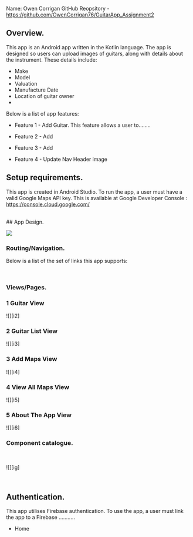 Name: Owen Corrigan
GitHub Reopsitory - https://github.com/OwenCorrigan76/GuitarApp_Assignment2

## Overview.
This app is an Android app written in the Kotlin language. The app is designed so users can upload images of guitars, along with details about the instrument.
These details include:
+ Make
+ Model
+ Valuation
+ Manufacture Date
+ Location of guitar owner
+ 

Below is a list of app features:
+ Feature 1 - Add Guitar.
This feature allows a user to........

+ Feature 2 - Add 

+ Feature 3 - Add

+ Feature 4 - Update Nav Header image


## Setup requirements.
This app is created in Android Studio. To run the app, a user must have a valid Google Maps API key. This is available at Google Developer Console :
https://console.cloud.google.com/

<br/>
## App Design.


![][i1]
### Routing/Navigation.

Below is a list of the set of links this app supports:

<br/>

### Views/Pages.

### 1 Guitar View
![][i2]
<br/>

### 2 Guitar List View
![][i3]
<br/>

### 3 Add Maps View
![][i4]
<br/>

### 4 View All Maps View
![][i5]
<br/>

### 5 About The App View
![][i6]
<br/>

### Component catalogue.


<br/>

![][ig]

<br/>

## Authentication.

This app utilises Firebase authentication. To use the app, a user must link the app to a Firebase ...........
+ Home


<br/>

[i1]: ./public/i1.png
